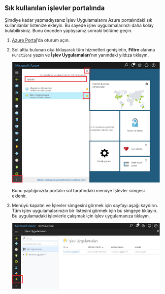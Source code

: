 ## <a name="favorite-functions-in-the-portal"></a>Sık kullanılan işlevler portalında 

Şimdiye kadar yapmadıysanız İşlev Uygulamalarını Azure portalındaki sık kullanılanlar listenize ekleyin. Bu sayede işlev uygulamalarınızı daha kolay bulabilirsiniz. Bunu önceden yaptıysanız sonraki bölüme geçin. 

1. [Azure Portal](https://portal.azure.com/)’da oturum açın.

2. Sol altta bulunan oka tıklayarak tüm hizmetleri genişletin, **Filtre** alanına `Functions` yazın ve **İşlev Uygulamaları**'nın yanındaki yıldıza tıklayın.  
 
    ![Azure portalında işlev uygulaması oluşturma](./media/functions-portal-favorite-function-apps/functions-favorite-function-apps.png)

    Bunu yaptığınızda portalın sol tarafındaki menüye İşlevler simgesi eklenir.

3. Menüyü kapatın ve İşlevler simgesini görmek için sayfayı aşağı kaydırın. Tüm işlev uygulamalarınızın bir listesini görmek için bu simgeye tıklayın. Bu uygulamadaki işlevlerle çalışmak için işlev uygulamanıza tıklayın. 
 
    ![](./media/functions-portal-favorite-function-apps/functions-function-apps-hub.png)
 
     